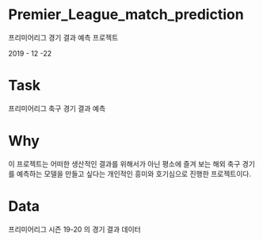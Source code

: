 # Premier_League_match_prediction
프리미어리그 경기 결과 예측 프로젝트

2019 - 12 -22

# Task

프리미어리그 축구 경기 결과 예측

# Why

이 프로젝트는 어떠한 생산적인 결과를 위해서가 아닌 평소에 즐겨 보는 해외 축구 경기를 예측하는 모델을 만들고 싶다는 개인적인 흥미와 호기심으로 진행한 프로젝트이다.

# Data

프리미어리그 시즌 19-20 의 경기 결과 데이터
